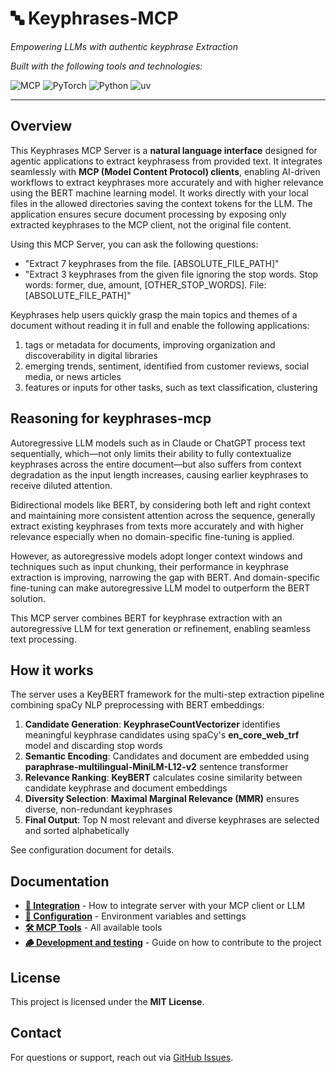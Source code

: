 # 🔤 Keyphrases-MCP

*Empowering LLMs with authentic keyphrase Extraction*

*Built with the following tools and technologies:*

<img src="https://img.shields.io/badge/MCP-6A5ACD.svg?style=default&logo=data:image/svg+xml;base64,PHN2ZyBmaWxsPSIjNkE1QUNEIiB4bWxucz0iaHR0cDovL3d3dy53My5vcmcvMjAwMC9zdmciIHdpZHRoPSIxNiIgaGVpZ2h0PSIxNiI+PHJlY3Qgd2lkdGg9IjE2IiBoZWlnaHQ9IjE2IiByeD0iNCIvPjx0ZXh0IHg9IjgiIHk9IjExIiBmb250LXNpemU9IjgiIHRleHQtYW5jaG9yPSJtaWRkbGUiIGZpbGw9IndoaXRlIj5NQ1A8L3RleHQ+PC9zdmc+" alt="MCP"> <img src="https://img.shields.io/badge/PyTorch-EE4C2C.svg?style=default&logo=PyTorch&logoColor=white" alt="PyTorch"> <img src="https://img.shields.io/badge/Python-3776AB.svg?style=default&logo=Python&logoColor=white" alt="Python"> <img src="https://img.shields.io/badge/uv-DE5FE9.svg?style=default&logo=uv&logoColor=white" alt="uv">

---

## Overview

This Keyphrases MCP Server is a **natural language interface** designed for agentic applications to extract keyphrasess from provided text. It integrates seamlessly with **MCP (Model Content Protocol) clients**, enabling AI-driven workflows to extract keyphrases more accurately and with higher relevance using the BERT machine learning model. It works directly with your local files in the allowed directories saving the context tokens for the LLM. The application ensures secure document processing by exposing only extracted keyphrases to the MCP client, not the original file content.

Using this MCP Server, you can ask the following questions:

- "Extract 7 keyphrases from the file. [ABSOLUTE_FILE_PATH]"
- "Extract 3 keyphrases from the given file ignoring the stop words. Stop words: former, due, amount, [OTHER_STOP_WORDS]. File: [ABSOLUTE_FILE_PATH]"

Keyphrases help users quickly grasp the main topics and themes of a document without reading it in full and enable the following applications:

1. tags or metadata for documents, improving organization and discoverability in digital libraries
2. emerging trends, sentiment, identified from customer reviews, social media, or news articles 
3. features or inputs for other tasks, such as text classification, clustering


## Reasoning for keyphrases-mcp

Autoregressive LLM models such as in Claude or ChatGPT process text sequentially, which—not only limits their ability to fully contextualize keyphrases across the entire document—but also suffers from context degradation as the input length increases, causing earlier keyphrases to receive diluted attention.

Bidirectional models like BERT, by considering both left and right context and maintaining more consistent attention across the sequence, generally extract existing keyphrases from texts more accurately and with higher relevance especially when no domain-specific fine-tuning is applied. 

However, as autoregressive models adopt longer context windows and techniques such as input chunking, their performance in keyphrase extraction is improving, narrowing the gap with BERT. And domain-specific fine-tuning can make autoregressive LLM model to outperform the BERT solution.

This MCP server combines BERT for keyphrase extraction with an autoregressive LLM for text generation or refinement, enabling seamless text processing.

## How it works

The server uses a KeyBERT framework for the multi-step extraction pipeline combining spaCy NLP preprocessing with BERT embeddings:

1. **Candidate Generation**: **KeyphraseCountVectorizer** identifies meaningful keyphrase candidates using spaCy's **en_core_web_trf** model and discarding stop words
2. **Semantic Encoding**: Candidates and document are embedded using **paraphrase-multilingual-MiniLM-L12-v2** sentence transformer
3. **Relevance Ranking**: **KeyBERT** calculates cosine similarity between candidate keyphrase and document embeddings
4. **Diversity Selection**: **Maximal Marginal Relevance (MMR)** ensures diverse, non-redundant keyphrases
5. **Final Output**: Top N most relevant and diverse keyphrases are selected and sorted alphabetically

See configuration document for details.

## Documentation

- **[🚀 Integration](docs/integration.md)** - How to integrate server with your MCP client or LLM
- **[🔧 Configuration](docs/configuration.md)** - Environment variables and settings
- **[🛠️ MCP Tools](docs/mcp-tools.md)** - All available tools
- **[🪵 Development and testing](docs/development-and-testing.md)** - Guide on how to contribute to the project

## License
This project is licensed under the **MIT License**.

## Contact
For questions or support, reach out via [GitHub Issues](https://github.com/redis/mcp-redis/issues).
